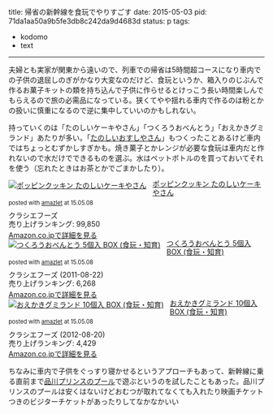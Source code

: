 title: 帰省の新幹線を食玩でやりすごす
date: 2015-05-03
pid: 71da1aa50a9b5fe3db8c242da9d4683d
status: p
tags:
- kodomo
- text
---

夫婦とも実家が関東から遠いので、列車での帰省は5時間超コースになり車内での子供の退屈しのぎがかなり大変なのだけど、食玩というか、箱入りのじぶんで作るお菓子キットの類を持ち込んで子供に作らせるとけっこう長い時間楽しんでもらえるので旅の必需品になっている。狭くてやや揺れる車内で作るのは粉とかの扱いに慎重になるので逆に集中していいのかもしれない。

持っていくのは「たのしいケーキやさん」「つくろうおべんとう」「おえかきグミランド」あたりが多い。「[たのしいおすしやさん][1]」もつくったことあるけど車内ではちょっとむずかしすぎかも。焼き菓子とかレンジが必要な食玩は車内だと作れないので水だけでできるものを選ぶ。水はペットボトルのを買っておいてそれを使う（忘れたときはお茶とかでごまかしたり）。

<div class="amazlet-box" style="margin-bottom:0px;"><div class="amazlet-image" style="float:left;margin:0px 12px 1px 0px;"><a href="http://www.amazon.co.jp/exec/obidos/ASIN/B00E5ZQLT0/dotimpact-22/ref=nosim/" name="amazletlink" target="_blank"><img src="http://ecx.images-amazon.com/images/I/61fbwUWnXzL._SL160_.jpg" alt="ポッピンクッキン たのしいケーキやさん" style="border: none;" /></a></div><div class="amazlet-info" style="line-height:120%; margin-bottom: 10px"><div class="amazlet-name" style="margin-bottom:10px;line-height:120%"><a href="http://www.amazon.co.jp/exec/obidos/ASIN/B00E5ZQLT0/dotimpact-22/ref=nosim/" name="amazletlink" target="_blank">ポッピンクッキン たのしいケーキやさん</a><div class="amazlet-powered-date" style="font-size:80%;margin-top:5px;line-height:120%">posted with <a href="http://www.amazlet.com/" title="amazlet" target="_blank">amazlet</a> at 15.05.08</div></div><div class="amazlet-detail">クラシエフーズ <br />売り上げランキング: 99,850<br /></div><div class="amazlet-sub-info" style="float: left;"><div class="amazlet-link" style="margin-top: 5px"><a href="http://www.amazon.co.jp/exec/obidos/ASIN/B00E5ZQLT0/dotimpact-22/ref=nosim/" name="amazletlink" target="_blank">Amazon.co.jpで詳細を見る</a></div></div></div><div class="amazlet-footer" style="clear: left"></div></div>

<div class="amazlet-box" style="margin-bottom:0px;"><div class="amazlet-image" style="float:left;margin:0px 12px 1px 0px;"><a href="http://www.amazon.co.jp/exec/obidos/ASIN/B003XI3G70/dotimpact-22/ref=nosim/" name="amazletlink" target="_blank"><img src="http://ecx.images-amazon.com/images/I/61LlBIm1vwL._SL160_.jpg" alt="つくろうおべんとう 5個入 BOX (食玩・知育)" style="border: none;" /></a></div><div class="amazlet-info" style="line-height:120%; margin-bottom: 10px"><div class="amazlet-name" style="margin-bottom:10px;line-height:120%"><a href="http://www.amazon.co.jp/exec/obidos/ASIN/B003XI3G70/dotimpact-22/ref=nosim/" name="amazletlink" target="_blank">つくろうおべんとう 5個入 BOX (食玩・知育)</a><div class="amazlet-powered-date" style="font-size:80%;margin-top:5px;line-height:120%">posted with <a href="http://www.amazlet.com/" title="amazlet" target="_blank">amazlet</a> at 15.05.08</div></div><div class="amazlet-detail">クラシエフーズ (2011-08-22)<br />売り上げランキング: 6,268<br /></div><div class="amazlet-sub-info" style="float: left;"><div class="amazlet-link" style="margin-top: 5px"><a href="http://www.amazon.co.jp/exec/obidos/ASIN/B003XI3G70/dotimpact-22/ref=nosim/" name="amazletlink" target="_blank">Amazon.co.jpで詳細を見る</a></div></div></div><div class="amazlet-footer" style="clear: left"></div></div>

<div class="amazlet-box" style="margin-bottom:0px;"><div class="amazlet-image" style="float:left;margin:0px 12px 1px 0px;"><a href="http://www.amazon.co.jp/exec/obidos/ASIN/B003XI0GAU/dotimpact-22/ref=nosim/" name="amazletlink" target="_blank"><img src="http://ecx.images-amazon.com/images/I/61%2BupSjlU%2BL._SL160_.jpg" alt="おえかきグミランド 10個入 BOX (食玩・知育)" style="border: none;" /></a></div><div class="amazlet-info" style="line-height:120%; margin-bottom: 10px"><div class="amazlet-name" style="margin-bottom:10px;line-height:120%"><a href="http://www.amazon.co.jp/exec/obidos/ASIN/B003XI0GAU/dotimpact-22/ref=nosim/" name="amazletlink" target="_blank">おえかきグミランド 10個入 BOX (食玩・知育)</a><div class="amazlet-powered-date" style="font-size:80%;margin-top:5px;line-height:120%">posted with <a href="http://www.amazlet.com/" title="amazlet" target="_blank">amazlet</a> at 15.05.08</div></div><div class="amazlet-detail">クラシエフーズ (2012-08-20)<br />売り上げランキング: 4,429<br /></div><div class="amazlet-sub-info" style="float: left;"><div class="amazlet-link" style="margin-top: 5px"><a href="http://www.amazon.co.jp/exec/obidos/ASIN/B003XI0GAU/dotimpact-22/ref=nosim/" name="amazletlink" target="_blank">Amazon.co.jpで詳細を見る</a></div></div></div><div class="amazlet-footer" style="clear: left"></div></div>

ちなみに車内で子供をぐっすり寝かせるというアプローチもあって、新幹線に乗る直前まで[品川プリンスのプール][2]で遊ぶというのを試したこともあった。品川プリンスのプールは安くはないけどおむつが取れてなくても入れたり映画チケットつきのビジターチケットがあったりしてなかなかいい

[1]:	http://www.amazon.co.jp/exec/obidos/ASIN/B003XI0GHI/dotimpact-22/ref=nosim/
[2]:	http://www.princehotels.co.jp/shinagawa/pool/